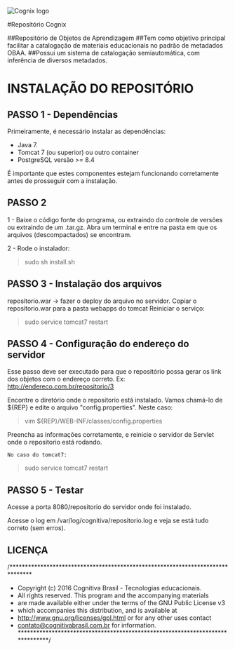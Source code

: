 ![Cognix logo](http://i.imgur.com/zgvtNms.png?1)

#Repositório Cognix

##Repositório de Objetos de Aprendizagem
##Tem como objetivo principal facilitar a catalogação de materiais educacionais no padrão de metadados OBAA.
##Possui um sistema de catalogação semiautomática, com inferência de diversos metadados.



INSTALAÇÃO DO REPOSITÓRIO
===================================================================================

PASSO 1 - Dependências
-----------------------------------------------------------------------------------

Primeiramente, é necessário instalar as dependências:

 * Java 7.
 * Tomcat 7 (ou superior) ou outro container
 * PostgreSQL versão >= 8.4
 

É importante que estes componentes estejam funcionando corretamente antes de prosseguir 
com a instalação.


PASSO 2
------------------------------------------------------------------------------------

1 - Baixe o código fonte do programa, ou extraindo do controle de versões ou extraindo 
de um .tar.gz. Abra um terminal e entre na pasta em que os arquivos (descompactados) 
se encontram.

2 - Rode o instalador:

> sudo sh install.sh


PASSO 3 - Instalação dos arquivos
-------------------------------------------------------------------------------------

repositorio.war -> fazer o deploy do arquivo no servidor.
    Copiar o repositorio.war para a pasta webapps do tomcat
    Reiniciar o serviço: 

> sudo service tomcat7 restart


PASSO 4 - Configuração do endereço do servidor
-------------------------------------------------------------------------------------

Esse passo deve ser executado para que o repositório possa gerar os link dos objetos com o endereço correto. Ex: http://endereco.com.br/repositorio/3

Encontre o diretório onde o repositorio está instalado. Vamos chamá-lo
de ${REP} e edite o arquivo "config.properties". Neste caso:

>    vim ${REP}/WEB-INF/classes/config.properties

Preencha as informações corretamente, e reinicie o servidor de Servlet onde o repositorio está rodando. 

    No caso do tomcat7:
>  sudo service tomcat7 restart


PASSO 5 - Testar
------------------------------------------------------------------------------------------

Acesse a porta 8080/repositorio do servidor onde foi instalado.

Acesse o log em /var/log/cognitiva/repositorio.log e veja se está tudo correto (sem erros).

LICENÇA 
------------------------------------------------------------------------------------------
/*******************************************************************************
 * Copyright (c) 2016 Cognitiva Brasil - Tecnologias educacionais.
 * All rights reserved. This program and the accompanying materials
 * are made available either under the terms of the GNU Public License v3
 * which accompanies this distribution, and is available at
 * http://www.gnu.org/licenses/gpl.html or for any other uses contact 
 * contato@cognitivabrasil.com.br for information.
 ******************************************************************************/



